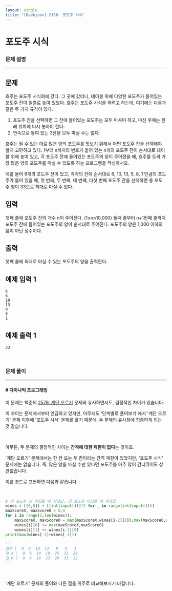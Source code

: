 ```yaml
---
layout: single
title: "[Baekjoon] 2156. 포도주 시식"
---
```




# 포도주 시식

### 문제 설명

---

## 문제

효주는 포도주 시식회에 갔다. 그 곳에 갔더니, 테이블 위에 다양한 포도주가 들어있는 포도주 잔이 일렬로 놓여 있었다. 효주는 포도주 시식을 하려고 하는데, 여기에는 다음과 같은 두 가지 규칙이 있다.

1. 포도주 잔을 선택하면 그 잔에 들어있는 포도주는 모두 마셔야 하고, 마신 후에는 원래 위치에 다시 놓아야 한다.
2. 연속으로 놓여 있는 3잔을 모두 마실 수는 없다.

효주는 될 수 있는 대로 많은 양의 포도주를 맛보기 위해서 어떤 포도주 잔을 선택해야 할지 고민하고 있다. 1부터 n까지의 번호가 붙어 있는 n개의 포도주 잔이 순서대로 테이블 위에 놓여 있고, 각 포도주 잔에 들어있는 포도주의 양이 주어졌을 때, 효주를 도와 가장 많은 양의 포도주를 마실 수 있도록 하는 프로그램을 작성하시오. 

예를 들어 6개의 포도주 잔이 있고, 각각의 잔에 순서대로 6, 10, 13, 9, 8, 1 만큼의 포도주가 들어 있을 때, 첫 번째, 두 번째, 네 번째, 다섯 번째 포도주 잔을 선택하면 총 포도주 양이 33으로 최대로 마실 수 있다.

## 입력

첫째 줄에 포도주 잔의 개수 n이 주어진다. (1≤n≤10,000) 둘째 줄부터 n+1번째 줄까지 포도주 잔에 들어있는 포도주의 양이 순서대로 주어진다. 포도주의 양은 1,000 이하의 음이 아닌 정수이다.

## 출력

첫째 줄에 최대로 마실 수 있는 포도주의 양을 출력한다.

## 예제 입력 1 

```
6
6
10
13
9
8
1
```

## 예제 출력 1 

```
33
```

<br>

### 문제 풀이

---

#### \# 다이나믹 프로그래밍

이 문제는 백준의 [2579. 계단 오르기](https://wowo0709.github.io/Baekjoon-2579.-%EA%B3%84%EB%8B%A8-%EC%98%A4%EB%A5%B4%EA%B8%B0/) 문제와 유사하면서도, 결정적인 차이가 있습니다. 

이 차이는 문제에서부터 언급하고 있지만, 아무래도 '단계별로 풀어보기'에서 '계단 오르기' 문제 이후에 '포도주 시식' 문제를 풀기 때문에, 두 문제의 유사점에 집중하게 되는 것 같습니다. 

<br>

아무튼, 두 문제의 결정적인 차이는 **간격에 대한 제한이 없다**는 것이죠. 

'계단 오르기' 문제에서는 한 칸 또는 두 칸이라는 간격 제한이 있었지만, '포도주 시식' 문제에는 없습니다. 즉, 많은 양을 마실 수만 있다면 포도주를 아주 많이 건너뛰어도 상관없습니다. 

이를 코드로 표현하면 다음과 같습니다. 

<br>

```python
# 전 포도주 안 마셨을 때 최댓값, 전 포도주 마셨을 때 최댓값
wines = [[0,0]] + [[int(input())]*2 for _ in range(int(input()))]
maxScoreX, maxScoreO = 0,0
for i in range(2,len(wines)):
    maxScoreX, maxScoreO = max(maxScoreX,wines[i-2][0]),max(maxScoreO,wines[i-2][1])
    wines[i][0] += max(maxScoreX,maxScoreO)
    wines[i][1] += wines[i-1][0]
print(max(wines[-2]+wines[-1]))

'''
점수 |  0  6  10  13   9   8   1
전 X |  0  6  10  19  25  31  29
전 O |  0  6  16  23  28  33  32
'''
```

<br>

'계단 오르기' 문제의 풀이와 다른 점을 위주로 비교해보시기 바랍니다. 
